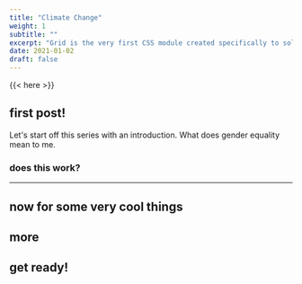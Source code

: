 ```yaml
---
title: "Climate Change"
weight: 1
subtitle: ""
excerpt: "Grid is the very first CSS module created specifically to solve the layout problems we’ve all been hacking our way around for as long as we’ve been making websites."
date: 2021-01-02
draft: false
---
```


{{< here >}}


## first post!
Let's start off this series with an introduction. What does gender equality mean to me.

### does this work?

---

## now for some very cool things

## more

## get ready!
